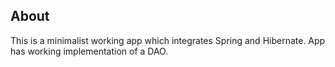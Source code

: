 About
-----
This is a minimalist working app which integrates Spring and Hibernate. App has working implementation of a DAO.
